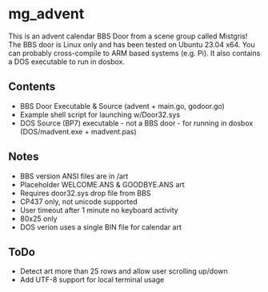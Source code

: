 # mg_advent

This is an advent calendar BBS Door from a scene group called Mistgris! 
The BBS door is Linux only and has been tested on Ubuntu 23.04 x64. You can probably cross-compile to ARM based systems (e.g. Pi).
It also contains a DOS executable to run in dosbox.

## Contents
- BBS Door Executable & Source (advent + main.go, godoor.go)
- Example shell script for launching w/Door32.sys
- DOS Source (BP7) executable - not a BBS door - for running in dosbox (DOS/madvent.exe + madvent.pas)

## Notes
- BBS version ANSI files are in /art
- Placeholder WELCOME.ANS & GOODBYE.ANS art
- Requires door32.sys drop file from BBS
- CP437 only, not unicode supported
- User timeout after 1 minute no keyboard activity
- 80x25 only
- DOS verion uses a single BIN file for calendar art

## ToDo
- Detect art more than 25 rows and allow user scrolling up/down
- Add UTF-8 support for local terminal usage
